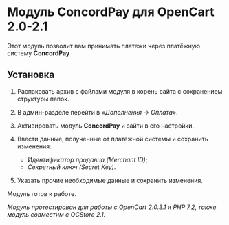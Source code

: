 # Модуль ConcordPay для OpenCart 2.0-2.1

Этот модуль позволит вам принимать платежи через платёжную систему **ConcordPay**

## Установка

1. Распаковать архив с файлами модуля в корень сайта с сохранением структуры папок.

2. В админ-разделе перейти в *«Дополнения -> Оплата»*.

3. Активировать модуль **ConcordPay** и зайти в его настройки.

4. Ввести данные, полученные от платёжной системы и сохранить изменения:
    - *Идентификатор продавца (Merchant ID)*;
    - *Секретный ключ (Secret Key)*.

5. Указать прочие необходимые данные и сохранить изменения.

Модуль готов к работе.

*Модуль протестирован для работы с OpenCart 2.0.3.1 и PHP 7.2, также модуль совместим с OCStore 2.1.* 